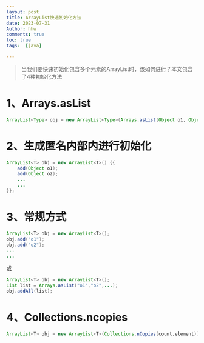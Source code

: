 ```yaml
---
layout: post
title: ArrayList快速初始化方法
date: 2023-07-31
Author: hhw
comments: true
toc: true
tags:  [java]

---
```


> 当我们要快速初始化包含多个元素的ArrayList时，该如何进行？本文包含了4种初始化方法

# 1、Arrays.asList

```java
ArrayList<Type> obj = new ArrayList<Type>(Arrays.asList(Object o1, Object o2, Object o3, ....so on));
```

# 2、生成匿名内部内进行初始化

```java
ArrayList<T> obj = new ArrayList<T>() {{
    add(Object o1);
    add(Object o2);
    ...
    ...
}};
```

# 3、常规方式

```java
ArrayList<T> obj = new ArrayList<T>();
obj.add("o1");
obj.add("o2");
...
...
```

或

```java
ArrayList<T> obj = new ArrayList<T>();
List list = Arrays.asList("o1","o2",...);
obj.addAll(list);
```

# 4、Collections.ncopies

```java
ArrayList<T> obj = new ArrayList<T>(Collections.nCopies(count,element));//把element复制count次填入ArrayList中
```









